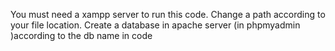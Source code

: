 You must need a xampp server to run this code.
Change a path according to your file location.
Create a database in apache server (in phpmyadmin )according to the db name in code  
